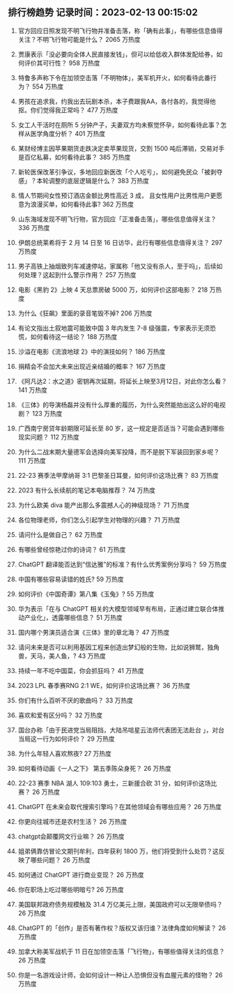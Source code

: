 
## 排行榜趋势 记录时间：2023-02-13 00:15:02
  
  1. 官方回应日照发现不明飞行物并准备击落，称「确有此事」，有哪些信息值得关注？不明飞行物可能是什么？ 2065 万热度
    
  2. 贾康表示「没必要向全体人民直接发钱」，但可以给低收入群体发配给券，如何评价其可行性？ 958 万热度
    
  3. 特鲁多声称下令在加领空击落「不明物体」，美军机开火，如何看待此番行为？ 554 万热度
    
  4. 男孩在追求我，约我出去玩剧本杀，本子费跟我AA，各付各的，我觉得他抠。你们觉得我正常吗？ 477 万热度
    
  5. 女工人干活时在厕所 5 分钟产子，夫妻双方均未察觉怀孕，如何看待此事？怎样从医学角度分析？ 401 万热度
    
  6. 某财经博主因苹果期货走跌决定卖苹果现货，交割 1500 吨后滞销，交易对手是百亿私募，如何看待此事？ 385 万热度
    
  7. 新轮医保改革引争议，多地回应新医改「个人吃亏」，如何避免民众「被剥夺感」？本轮调整的底层逻辑是什么？ 383 万热度
    
  8. 情人节期间女性预订酒店金额比男性高近 3 成， 且女性用户比男性用户更愿意为浪漫买单，如何看待此事? 362 万热度
    
  9. 山东海域发现不明飞行物，官方回应「正准备击落」，哪些信息值得关注？ 336 万热度
    
  10. 伊朗总统莱希将于 2 月 14 日至 16 日访华，此行有哪些信息值得关注？ 297 万热度
    
  11. 男子高铁上抽烟致列车减速停站，家属称「他又没有杀人，至于吗」，后续如何处理？这起到什么警示作用？ 257 万热度
    
  12. 电影《黑豹 2》上映 4 天总票房破 5000 万，如何评价这部电影？ 218 万热度
    
  13. 为什么《狂飙》里面的录音笔毁不掉? 206 万热度
    
  14. 有论文指出土叙地震可能致中国 3 年内发生 7-8 级强震，专家表示无须恐慌，如何看待这一结论？ 188 万热度
    
  15. 沙溢在电影《流浪地球 2》中的演技如何？ 186 万热度
    
  16. 捐精会不会加大未来出现近亲结婚的概率？ 167 万热度
    
  17. 《阿凡达2：水之道》密钥再次延期，将延长上映至3月12日，对此你怎么看？ 141 万热度
    
  18. 《三体》的导演杨磊并没有什么厚重的履历，为什么突然能拍出这么好的电视剧？ 123 万热度
    
  19. 广西南宁房贷年龄期限可延长至 80 岁，这一规定是否适当？可能会遇到哪些现实问题？ 112 万热度
    
  20. 为什么二战末期大量德军会选择向美军投降，而不是脱下军装回到家乡呢？ 111 万热度
    
  21. 22-23 赛季法甲摩纳哥 3:1 巴黎圣日耳曼，如何评价这场比赛？ 83 万热度
    
  22. 2023 有什么长续航的笔记本电脑推荐？ 74 万热度
    
  23. 为什么欧美 diva 能产出那么多震撼人心的神级现场？ 71 万热度
    
  24. 各位物理老师，你们怎么引起学生对物理的兴趣？ 71 万热度
    
  25. 请问什么是做自己？ 62 万热度
    
  26. 有哪些曾经惊艳过你的诗词？ 61 万热度
    
  27. ChatGPT 翻译能否达到“信达雅”的标准？有什么优秀案例分享吗？ 59 万热度
    
  28. 中国有哪些容易读错的姓氏? 59 万热度
    
  29. 如何评价《中国奇谭》第八集《玉兔》? 55 万热度
    
  30. 华为表示「在与 ChatGPT 相关的大模型领域早有布局，正通过建立联合体推动产业化」，透露哪些信息？ 51 万热度
    
  31. 国内哪个男演员适合演《三体》里的章北海？ 47 万热度
    
  32. 请问未来是否可以利用基因工程来创造出梦幻般的生物，比如说狮鹫，独角兽，天马，美人鱼，? 43 万热度
    
  33. 持续一年不吃中国菜，你会抓狂吗？ 41 万热度
    
  34. 2023 LPL 春季赛RNG 2:1 WE，如何评价这场比赛？ 36 万热度
    
  35. 你们有什么百听不厌的歌曲吗？ 33 万热度
    
  36. 喜欢和爱有区分吗？ 32 万热度
    
  37. 国台办称「由于民进党当局阻挡，大陆吊唁星云法师代表团无法赴台 」，对台当局这一行为如何评价？ 29 万热度
    
  38. 为什么年轻人喜欢熬夜? 27 万热度
    
  39. 如何看待动画《一人之下》 第五季陈朵身死？ 26 万热度
    
  40. 22-23 赛季 NBA 湖人 109:103 勇士，三新援合砍 31 分，如何评价这场比赛？ 26 万热度
    
  41. ChatGPT 在未来会取代搜索引擎吗？在其他领域会有哪些应用？ 26 万热度
    
  42. 你更向往城市还是农村生活？ 26 万热度
    
  43. chatgpt会颠覆网文行业嘛？ 26 万热度
    
  44. 姐弟俩靠仿冒论文期刊牟利，四年获利 1800 万，他们将受到什么处罚？这反映了哪些问题？ 26 万热度
    
  45. 如何通过 ChatGPT 进行商业变现？ 26 万热度
    
  46. 你在职场上吃过哪些明暗亏? 26 万热度
    
  47. 美国联邦政府债务规模触及 31.4 万亿美元上限，美国政府可以无限举债吗？ 26 万热度
    
  48. ChatGPT 的「创作」是否有著作权？版权又该归谁？法律角度如何解读？ 26 万热度
    
  49. 加拿大称美军战机于 11 日在加领空击落「飞行物」，有哪些值得关注的信息？ 26 万热度
    
  50. 你是一名游戏设计师，会如何设计一种让人恐惧但没有血腥元素的怪物？ 26 万热度
    